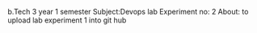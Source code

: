 b.Tech 3 year 1 semester
Subject:Devops lab
Experiment no: 2
About:
to upload lab experiment 1 into git hub 
